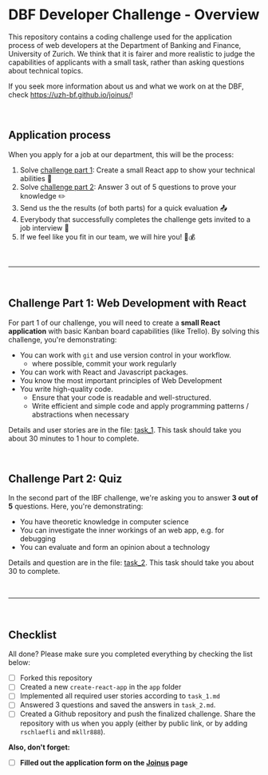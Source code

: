 # DBF Developer Challenge - Overview

This repository contains a coding challenge used for the application process of web developers at the Department of Banking and Finance, University of Zurich. We think that it is fairer and more realistic to judge the capabilities of applicants with a small task, rather than asking questions about technical topics.

If you seek more information about us and what we work on at the DBF, check <https://uzh-bf.github.io/joinus/>!

<br>

## Application process

When you apply for a job at our department, this will be the process:
1. Solve [challenge part 1](task_1.md): Create a small React app to show your technical abilities :robot:
2. Solve [challenge part 2](task_2.md): Answer 3 out of 5 questions to prove your knowledge :pencil2:
3. Send us the the results (of both parts) for a quick evaluation :outbox_tray:
4. Everybody that successfully completes the challenge gets invited to a job interview :bell:
5. If we feel like you fit in our team, we will hire you! :checkered_flag::moneybag:


<br>

---

<br>



## Challenge Part 1: Web Development with React

For part 1 of our challenge, you will need to create a **small React application** with basic Kanban board capabilities (like Trello). By solving this challenge, you're demonstrating:
- You can work with `git` and use version control in your workflow.
  - where possible, commit your work regularly
- You can work with React and Javascript packages. 
- You know the most important principles of Web Development
- You write high-quality code.
  - Ensure that your code is readable and well-structured.
  - Write efficient and simple code and apply programming patterns / abstractions when necessary

Details and user stories are in the file: [task_1](task_1.md). This task should take you about 30 minutes to 1 hour to complete.

<br>

## Challenge Part 2: Quiz

In the second part of the IBF challenge, we're asking you to answer **3 out of 5** questions. Here, you're demonstrating:
- You have theoretic knowledge in computer science
- You can investigate the inner workings of an web app, e.g. for debugging
- You can evaluate and form an opinion about a technology

Details and question are in the file: [task_2](task_2.md). This task should take you about 30 to complete.


<br>

---

<br>


## Checklist

All done? Please make sure you completed everything by checking the list below:
- [ ] Forked this repository
- [ ] Created a new `create-react-app` in the `app` folder
- [ ] Implemented all required user stories according to `task_1.md`
- [ ] Answered 3 questions and saved the answers in `task_2.md`.
- [ ] Created a Github repository and push the finalized challenge. Share the repository with us when you apply (either by public link, or by adding `rschlaefli` and `mkllr888`).

**Also, don't forget:**
- [ ] **Filled out the application form on the [Joinus](https://uzh-bf.github.io/joinus/) page**
